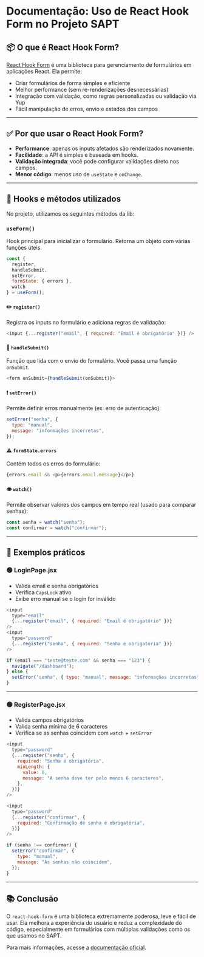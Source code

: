 
# Documentação: Uso de React Hook Form no Projeto SAPT

## 📦 O que é React Hook Form?

[React Hook Form](https://react-hook-form.com/) é uma biblioteca para gerenciamento de formulários em aplicações React. Ela permite:

- Criar formulários de forma simples e eficiente
- Melhor performance (sem re-renderizações desnecessárias)
- Integração com validação, como regras personalizadas ou validação via Yup
- Fácil manipulação de erros, envio e estados dos campos

---

## ✅ Por que usar o React Hook Form?

- **Performance**: apenas os inputs afetados são renderizados novamente.
- **Facilidade**: a API é simples e baseada em hooks.
- **Validação integrada**: você pode configurar validações direto nos campos.
- **Menor código**: menos uso de `useState` e `onChange`.

---

## 🔧 Hooks e métodos utilizados

No projeto, utilizamos os seguintes métodos da lib:

### `useForm()`

Hook principal para inicializar o formulário. Retorna um objeto com várias funções úteis.

```js
const {
  register,
  handleSubmit,
  setError,
  formState: { errors },
  watch
} = useForm();
```

#### ✏️ `register()`

Registra os inputs no formulário e adiciona regras de validação:

```js
<input {...register("email", { required: "Email é obrigatório" })} />
```

#### 🧠 `handleSubmit()`

Função que lida com o envio do formulário. Você passa uma função `onSubmit`.

```js
<form onSubmit={handleSubmit(onSubmit)}>
```

#### ❗ `setError()`

Permite definir erros manualmente (ex: erro de autenticação):

```js
setError("senha", {
  type: "manual",
  message: "informações incorretas",
});
```

#### ⚠️ `formState.errors`

Contém todos os erros do formulário:

```js
{errors.email && <p>{errors.email.message}</p>}
```

#### 👁️ `watch()`

Permite observar valores dos campos em tempo real (usado para comparar senhas):

```js
const senha = watch("senha");
const confirmar = watch("confirmar");
```

---

## 🧪 Exemplos práticos

### 🟢 LoginPage.jsx

- Valida email e senha obrigatórios
- Verifica `CapsLock` ativo
- Exibe erro manual se o login for inválido

```js
<input
  type="email"
  {...register("email", { required: "Email é obrigatório" })}
/>
<input
  type="password"
  {...register("senha", { required: "Senha é obrigatória" })}
/>
```

```js
if (email === "teste@teste.com" && senha === "123") {
  navigate("/dashboard");
} else {
  setError("senha", { type: "manual", message: "informações incorretas" });
}
```

---

### 🟢 RegisterPage.jsx

- Valida campos obrigatórios
- Valida senha mínima de 6 caracteres
- Verifica se as senhas coincidem com `watch` + `setError`

```js
<input
  type="password"
  {...register("senha", {
    required: "Senha é obrigatória",
    minLength: {
      value: 6,
      message: "A senha deve ter pelo menos 6 caracteres",
    },
  })}
/>

<input
  type="password"
  {...register("confirmar", {
    required: "Confirmação de senha é obrigatória",
  })}
/>
```

```js
if (senha !== confirmar) {
  setError("confirmar", {
    type: "manual",
    message: "As senhas não coincidem",
  });
}
```

---

## 📚 Conclusão

O `react-hook-form` é uma biblioteca extremamente poderosa, leve e fácil de usar. Ela melhora a experiência do usuário e reduz a complexidade do código, especialmente em formulários com múltiplas validações como os que usamos no SAPT.

Para mais informações, acesse a [documentação oficial](https://react-hook-form.com/).
